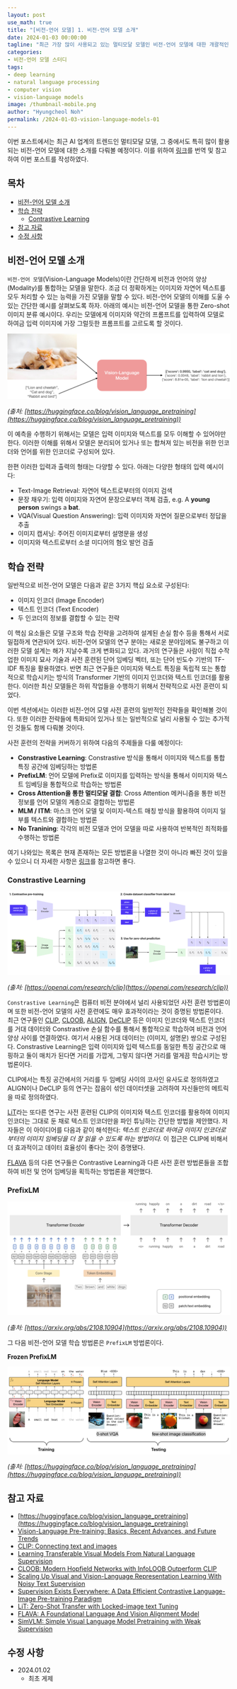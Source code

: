 ```yaml
---
layout: post
use_math: true
title: "[비전-언어 모델] 1. 비전-언어 모델 소개"
date: 2024-01-03 00:00:00
tagline: "최근 가장 많이 사용되고 있는 멀티모달 모델인 비전-언어 모델에 대한 개괄적인 소개 포스트"
categories:
- 비전-언어 모델 스터디
tags:
- deep learning
- natural language processing
- computer vision
- vision-language models
image: /thumbnail-mobile.png
author: "Hyungcheol Noh"
permalink: /2024-01-03-vision-language-models-01
---
```


이번 포스트에서는 최근 AI 업계의 트렌드인 멀티모달 모델, 그 중에서도 특히 많이 활용되는 비전-언어 모델에 대한 소개를 다뤄볼 예정이다. 이를 위하여 [링크](https://huggingface.co/blog/vision_language_pretraining)를 번역 및 참고하여 이번 포스트를 작성하였다.

## 목차
- [비전-언어 모델 소개](#비전-언어-모델-소개)
- [학습 전략](#학습-전략)
    - [Contrastive Learning](#constrastive-learning)
- [참고 자료](#참고-자료)
- [수정 사항](#수정-사항)

## 비전-언어 모델 소개
`비전-언어 모델`(Vision-Language Models)이란 간단하게 비전과 언어의 양상(Modality)를 통합하는 모델을 말한다. 조금 더 정확하게는 이미지와 자연어 텍스트를 모두 처리할 수 있는 능력을 가진 모델을 말할 수 있다. 비전-언어 모델의 이해를 도울 수 있는 간단한 예시를 살펴보도록 하자. 아래의 예시는 비전-언어 모델을 통한 Zero-shot 이미지 분류 예시이다. 우리는 모델에게 이미지와 약간의 프롬프트를 입력하여 모델로 하여금 입력 이미지에 가장 그럴듯한 프롬프트를 고르도록 할 것이다.

![](assets/img/2024-01-03-vision-language-models-01/zero-shot-image-classification.png)

*(출처: [https://huggingface.co/blog/vision_language_pretraining](https://huggingface.co/blog/vision_language_pretraining))*

이 예측을 수행하기 위해서는 모델은 입력 이미지와 텍스트를 모두 이해할 수 있어야만 한다. 이러한 이해를 위해서 모델은 분리되어 있거나 또는 합쳐져 있는 비전을 위한 인코더와 언어를 위한 인코더로 구성되어 있다.

한편 이러한 입력과 출력의 형태는 다양할 수 있다. 아래는 다양한 형태의 입력 예시이다:
- Text-Image Retrieval: 자연어 텍스트로부터의 이미지 검색
- 문장 채우기: 입력 이미지와 자연어 문장으로부터 객체 검출, e.g. A **young person** swings a **bat**.
- VQA(Visual Question Answering): 입력 이미지와 자연어 질문으로부터 정답을 추출
- 이미지 캡셔닝: 주어진 이미지로부터 설명문을 생성
- 이미지와 텍스트로부터 소셜 미디어의 혐오 발언 검출

## 학습 전략
일반적으로 비전-언어 모델은 다음과 같은 3가지 핵십 요소로 구성된다:
- 이미지 인코더 (Image Encoder)
- 텍스트 인코더 (Text Encoder)
- 두 인코더의 정보를 결합할 수 있는 전략

이 핵심 요소들은 모델 구조와 학습 전략을 고려하여 설계된 손실 함수 등을 통해서 서로 밀접하게 연관되어 있다. 비전-언어 모델의 연구 분야는 새로운 분야임에도 불구하고 이러한 모델 설계는 해가 지날수록 크게 변화되고 있다. 과거의 연구들은 사람이 직접 수작업한 이미지 묘사 기술과 사전 훈련된 단어 임베딩 벡터, 또는 단어 빈도수 기반의 TF-IDF 특징을 활용하였다. 반면 최근 연구들은 이미지와 텍스트 특징을 독립적 또는 통합적으로 학습시키는 방식의 Transformer 기반의 이미지 인코더와 텍스트 인코더를 활용한다. 이러한 최신 모델들은 하위 작업들을 수행하기 위해서 전략적으로 사전 훈련이 되었다.

이번 섹션에서는 이러한 비전-언어 모델 사전 훈련의 일반적인 전략들을 확인해볼 것이다. 또한 이러한 전략들에 특화되어 있거나 또는 일반적으로 널리 사용될 수 있는 추가적인 것들도 함께 다뤄볼 것이다.

사전 훈련의 전략을 커버하기 위하여 다음의 주제들을 다룰 예정이다:
- **Constrastive Learning**: Constrastive 방식을 통해서 이미지와 텍스트를 통합 특징 공간에 임베딩하는 방법론
- **PrefixLM**: 언어 모델에 Prefix로 이미지를 입력하는 방식을 통해서 이미지와 텍스트 임베딩을 통합적으로 학습하는 방법론
- **Cross Attention을 통한 멀티모달 결합**: Cross Attention 메커니즘을 통한 비전 정보를 언어 모델의 계층으로 결합하는 방법론
- **MLM / ITM**: 마스크 언어 모델 및 이미지-텍스트 매칭 방식을 활용하여 이미지 일부를 텍스트와 결합하는 방법론
- **No Tranining**: 각각의 비전 모델과 언어 모델을 따로 사용하여 반복적인 최적화를 수행하는 방법론

여기 나와있는 목록은 현재 존재하는 모든 방법론을 나열한 것이 아니라 빠진 것이 있을 수 있으니 더 자세한 사항은 [링크](https://arxiv.org/abs/2210.09263)를 참고하면 좋다.

### Constrastive Learning

![](assets/img/2024-01-03-vision-language-models-01/contrastive-learning.png)

*(출처: [https://openai.com/research/clip](https://openai.com/research/clip))*

`Constrastive Learning`은 컴퓨터 비전 분야에서 널리 사용되었던 사전 훈련 방법론이며 또한 비전-언어 모델의 사전 훈련에도 매우 효과적이라는 것이 증명된 방법론이다. 최근 연구들인 [CLIP](https://arxiv.org/abs/2103.00020), [CLOOB](https://arxiv.org/abs/2110.11316), [ALIGN](https://arxiv.org/abs/2102.05918), [DeCLIP](https://arxiv.org/abs/2110.05208) 등은 이미지 인코더와 텍스트 인코더를 거대 데이터와 Constrastive 손실 함수를 통해서 통합적으로 학습하여 비전과 언어 양상 사이를 연결하였다. 여기서 사용된 거대 데이터는 (이미지, 설명문) 쌍으로 구성된다. Constrastive Learning은 입력 이미지와 입력 텍스트를 동일한 특징 공간으로 매핑하고 둘이 매치가 된다면 거리를 가깝게, 그렇지 않다면 거리를 멀게끔 학습시키는 방법론이다.

CLIP에서는 특징 공간에서의 거리를 두 임베딩 사이의 코사인 유사도로 정의하였고 ALIGN이나 DeCLIP 등의 연구는 잡음이 섞인 데이터셋을 고려하여 자신들만의 메트릭을 따로 정의하였다.

[LiT](https://arxiv.org/abs/2111.07991)라는 또다른 연구는 사전 훈련된 CLIP의 이미지와 텍스트 인코더를 활용하여 이미지 인코더는 그대로 둔 채로 텍스트 인코더만을 파인 튜닝하는 간단한 방법을 제안했다. 저자들은 이 아이디어를 다음과 같이 해석한다: *텍스트 인코더로 하여금 이미지 인코더로부터의 이미지 임베딩을 더 잘 읽을 수 있도록 하는 방법이다.* 이 접근은 CLIP에 비해서 더 효과적이고 데이터 효율성이 좋다는 것이 증명됐다.

[FLAVA](https://arxiv.org/abs/2112.04482) 등의 다른 연구들은 Contrastive Learning과 다른 사전 훈련 방법론들을 조합하여 비전 및 언어 임베딩을 획득하는 방법론을 제안했다.

### PrefixLM

![](assets/img/2024-01-03-vision-language-models-01/prefixLM.png)

*(출처: [https://arxiv.org/abs/2108.10904](https://arxiv.org/abs/2108.10904))*

그 다음 비전-언어 모델 학습 방법론은 `PrefixLM` 방법론이다.

**Frozen PrefixLM**

![](assets/img/2024-01-03-vision-language-models-01/frozen-prefixLM.png)

*(출처: [https://huggingface.co/blog/vision_language_pretraining](https://huggingface.co/blog/vision_language_pretraining))*

## 참고 자료
- [https://huggingface.co/blog/vision_language_pretraining](https://huggingface.co/blog/vision_language_pretraining)
- [Vision-Language Pre-training: Basics, Recent Advances, and Future Trends](https://arxiv.org/abs/2210.09263)
- [CLIP: Connecting text and images](https://openai.com/research/clip)
- [Learning Transferable Visual Models From Natural Language Supervision](https://arxiv.org/abs/2103.00020)
- [CLOOB: Modern Hopfield Networks with InfoLOOB Outperform CLIP](https://arxiv.org/abs/2110.11316)
- [Scaling Up Visual and Vision-Language Representation Learning With Noisy Text Supervision](https://arxiv.org/abs/2102.05918)
- [Supervision Exists Everywhere: A Data Efficient Contrastive Language-Image Pre-training Paradigm](https://arxiv.org/abs/2110.05208)
- [LiT: Zero-Shot Transfer with Locked-image text Tuning](https://arxiv.org/abs/2111.07991)
- [FLAVA: A Foundational Language And Vision Alignment Model](https://arxiv.org/abs/2112.04482)
- [SimVLM: Simple Visual Language Model Pretraining with Weak Supervision](https://arxiv.org/abs/2108.10904)

## 수정 사항
- 2024.01.02
    - 최초 게제